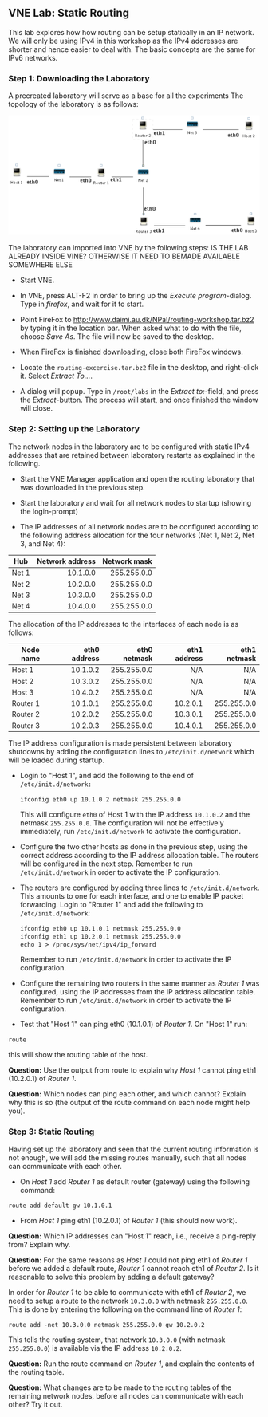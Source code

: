 ## VNE Lab: Static Routing

This lab explores how how routing can be setup statically in an IP network. We will only be using IPv4 in this workshop as the IPv4 addresses are shorter and hence easier to deal with. The basic concepts are the
same for IPv6 networks.</p>

### Step 1: Downloading the Laboratory</h2>

A precreated laboratory will serve as a base for all
the experiments The topology of the laboratory is as follows:

![](../img/ip-routing-lab.png)

The laboratory can imported into VNE by the following
steps: IS THE LAB ALREADY INSIDE VINE? OTHERWISE IT NEED TO BEMADE AVAILABLE SOMEWHERE ELSE

- Start VNE.

- In VNE, press ALT-F2 in order to bring up the *Execute
program*-dialog. Type in *firefox*, and wait for it to start.

- Point FireFox to http://www.daimi.au.dk/NPaI/routing-workshop.tar.bz2 by typing it in the location bar. When asked what to do with the file, choose *Save As*. The file will now be saved to the desktop.

- When FireFox is finished downloading, close both FireFox
windows.

- Locate the `routing-excercise.tar.bz2` file in the
desktop, and right-click it. Select *Extract To...*.

- A dialog will popup. Type in `/root/labs` in the *Extract to:*-field, and press the *Extract*-button. The process will start, and once finished the window will close.

### Step 2: Setting up the Laboratory</h2>

The network nodes in the laboratory are to be configured with static IPv4 addresses that are retained between laboratory restarts as explained in the following.

- Start the VNE Manager application and open the routing laboratory that was downloaded in the previous step.

- Start the laboratory and wait for all network nodes to startup (showing the login-prompt)</li>

- The IP addresses of all network nodes are to be configured according to the following address allocation for the four networks (Net 1, Net 2, Net 3, and Net 4):

| Hub        | Network address | Network mask|
| -----------|----------------:|------------:|
| Net 1      | 10.1.0.0        | 255.255.0.0 |
| Net 2      | 10.2.0.0        | 255.255.0.0 |
| Net 3      | 10.3.0.0        | 255.255.0.0 |
| Net 4      | 10.4.0.0        | 255.255.0.0 |


The allocation of the IP addresses to the interfaces of each node is as follows:

| Node name  | eth0 address | eth0 netmask | eth1 address | eth1 netmask |
| -----------|-------------:|-------------:|-------------:|-------------:|
| Host 1     | 10.1.0.2     | 255.255.0.0  | N/A          | N/A          |
| Host 2     | 10.3.0.2     | 255.255.0.0  | N/A          | N/A          |
| Host 3     | 10.4.0.2     | 255.255.0.0  | N/A          | N/A          |  
| Router 1   | 10.1.0.1     | 255.255.0.0  | 10.2.0.1     | 255.255.0.0  |          
| Router 2   | 10.2.0.2     | 255.255.0.0  | 10.3.0.1     | 255.255.0.0  |          
| Router 3   | 10.2.0.3     | 255.255.0.0  | 10.4.0.1     | 255.255.0.0  |


The IP address configuration is made persistent between laboratory shutdowns by adding the configuration lines to `/etc/init.d/network` which will be loaded during startup.

- Login to "Host 1", and add the following to the end of `/etc/init.d/network:`

  ```
  ifconfig eth0 up 10.1.0.2 netmask 255.255.0.0
  ```

  This will configure `eth0` of Host 1 with the IP address `10.1.0.2` and the netmask `255.255.0.0`. The configuration will not be effectively immediately, run `/etc/init.d/network` to activate the configuration.

- Configure the two other hosts as done in the previous step, using the correct address according to the IP address allocation table. The routers will be configured in the next step. Remember to run `/etc/init.d/network` in order to activate the IP configuration.


- The routers are configured by adding three lines to `/etc/init.d/network`. This amounts to one for each interface, and one
    to enable IP packet forwarding. Login to "Router 1" and add
    the following to `/etc/init.d/network`:

    ```
    ifconfig eth0 up 10.1.0.1 netmask 255.255.0.0
    ifconfig eth1 up 10.2.0.1 netmask 255.255.0.0
    echo 1 > /proc/sys/net/ipv4/ip_forward
    ```

    Remember to run `/etc/init.d/network` in order to
    activate the IP configuration.

- Configure the remaining two routers in the same manner as
    *Router 1* was configured, using the IP addresses from the IP
    address allocation table. Remember to run
    `/etc/init.d/network` in order to activate the IP
    configuration.

- Test that "Host 1" can ping eth0 (10.1.0.1) of *Router 1*. On "Host 1" run:

 ```
route
 ```

 this will show the routing table of the host.

**Question:** Use the output from route to explain why *Host 1* cannot ping eth1 (10.2.0.1) of *Router 1*.

**Question:** Which nodes can ping each other, and which cannot? Explain why this is so (the output of the route command on each node might help you).

### Step 3: Static Routing</h2>

Having set up the laboratory and seen that the current routing information is not enough, we will add the missing routes manually, such that all nodes can communicate with each other.

- On *Host 1* add *Router 1* as default router (gateway) using the following command:

 ```
 route add default gw 10.1.0.1
 ```
- From *Host 1* ping eth1 (10.2.0.1) of *Router 1* (this should now work).

**Question:** Which IP addresses can "Host 1" reach, i.e., receive a ping-reply from? Explain why.

**Question:** For the same reasons as *Host 1* could not ping eth1 of *Router 1* before we added a default route, *Router 1* cannot reach eth1 of *Router 2*. Is it reasonable to solve this problem by adding a default gateway?

In order for *Router 1* to be able to communicate with eth1 of *Router 2*, we need to setup a route to the network `10.3.0.0` with netmask `255.255.0.0`. This is done by entering the following on the command line of *Router 1*:

```
route add -net 10.3.0.0 netmask 255.255.0.0 gw 10.2.0.2
```

  This tells the routing system, that network `10.3.0.0` (with netmask `255.255.0.0`) is available via the IP address `10.2.0.2`.

**Question:** Run the route command on *Router 1*, and explain the contents of the routing table.

**Question:** What changes are to be made to the routing tables of the remaining network nodes, before all nodes can communicate with each other? Try it out.
